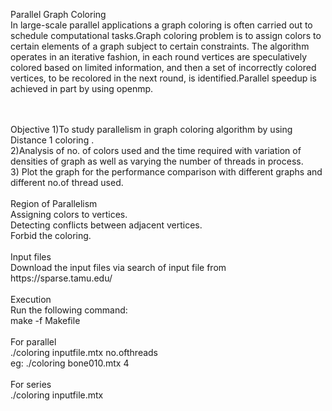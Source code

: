 Parallel Graph Coloring <br>
In large-scale parallel applications a graph coloring is often carried out to schedule computational tasks.Graph coloring problem is to assign colors to certain elements of a graph subject to certain constraints. The algorithm operates in an iterative fashion, in each round vertices are speculatively colored based on limited information, and then a set of incorrectly colored vertices, to be recolored in the next round, is identified.Parallel speedup is achieved in part by using openmp.

<br>
<br>Objective
1)To study parallelism in graph coloring algorithm by using Distance 1 coloring .<br>
2)Analysis of no. of colors used and the  time  required with variation of densities of graph  as well as varying the number of threads in process. <br>
3) Plot the graph for the performance comparison with different graphs and different no.of thread used. <br>
<br>
Region of Parallelism<br>
Assigning colors to vertices.<br>
Detecting conflicts between adjacent vertices.<br>
Forbid the coloring.<br> 
<br>
Input files<br>
 Download the input files via search of input file from https://sparse.tamu.edu/ <br>  
<br>
Execution<br>
Run the following command: <br>
make -f Makefile  <br>
<br>
For parallel <br>
./coloring inputfile.mtx no.ofthreads <br>
eg:  ./coloring bone010.mtx 4 <br>
<br>
For series <br>
./coloring inputfile.mtx <br>



